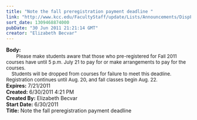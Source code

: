```yaml
---
title: "Note the fall preregistration payment deadline "
link: "http://www.kcc.edu/FacultyStaff/update/Lists/Announcements/DispForm.aspx?ID=367"
sort_date: 1309468874000
pubDate: "30 Jun 2011 21:21:14 GMT"
creator: "Elizabeth Becvar"
---
```


<div><b>Body:</b> <div class=ExternalClass88D06A74206E488A8B5565079F3C53CB><div>       <font size=2>Please make students aware that those who pre-registered for Fall 2011 courses have until 5 p.m. July 21 to pay for or make arrangements to pay for the courses. <br>    Students will be dropped from courses for failure to meet this deadline. Registration continues until Aug. 20, and fall classes begin Aug. 22. <br></font></div></div></div>
<div><b>Expires:</b> 7/21/2011</div>
<div><b>Created:</b> 6/30/2011 4:21 PM</div>
<div><b>Created By:</b> Elizabeth Becvar</div>
<div><b>Start Date:</b> 6/30/2011</div>
<div><b>Title:</b> Note the fall preregistration payment deadline </div>
